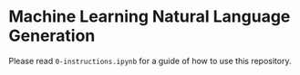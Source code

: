 # Machine Learning Natural Language Generation

Please read `0-instructions.ipynb` for a guide of how to use this repository.